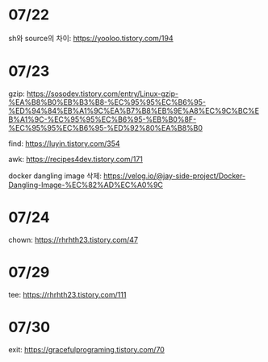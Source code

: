 # 07/22

sh와 source의 차이: https://yooloo.tistory.com/194

# 07/23

gzip: https://sosodev.tistory.com/entry/Linux-gzip-%EA%B8%B0%EB%B3%B8-%EC%95%95%EC%B6%95-%ED%94%84%EB%A1%9C%EA%B7%B8%EB%9E%A8%EC%9C%BC%EB%A1%9C-%EC%95%95%EC%B6%95-%EB%B0%8F-%EC%95%95%EC%B6%95-%ED%92%80%EA%B8%B0

find: https://luyin.tistory.com/354

awk: https://recipes4dev.tistory.com/171

docker dangling image 삭제: https://velog.io/@jay-side-project/Docker-Dangling-Image-%EC%82%AD%EC%A0%9C

# 07/24

chown: https://rhrhth23.tistory.com/47

# 07/29 

tee: https://rhrhth23.tistory.com/111

# 07/30

exit: https://gracefulprograming.tistory.com/70
